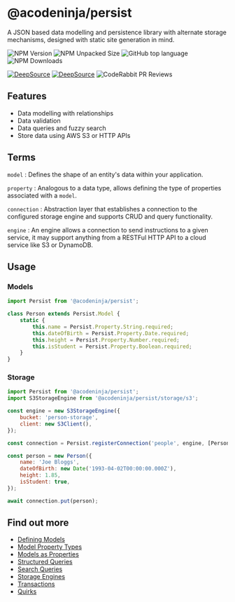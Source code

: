 # @acodeninja/persist

A JSON based data modelling and persistence library with alternate storage mechanisms, designed with static site generation in mind.

![NPM Version](https://img.shields.io/npm/v/%40acodeninja%2Fpersist)
![NPM Unpacked Size](https://img.shields.io/npm/unpacked-size/%40acodeninja%2Fpersist)
![GitHub top language](https://img.shields.io/github/languages/top/acodeninja/persist)
![NPM Downloads](https://img.shields.io/npm/dw/%40acodeninja%2Fpersist)

[![DeepSource](https://app.deepsource.com/gh/acodeninja/persist.svg/?label=active+issues&show_trend=true&token=Vd8_PJuRwwoq4_uBJ0_ymc06)](https://app.deepsource.com/gh/acodeninja/persist/)
[![DeepSource](https://app.deepsource.com/gh/acodeninja/persist.svg/?label=code+coverage&show_trend=true&token=Vd8_PJuRwwoq4_uBJ0_ymc06)](https://app.deepsource.com/gh/acodeninja/persist/)
![CodeRabbit PR Reviews](https://img.shields.io/coderabbit/prs/github/acodeninja/persist?utm_source=oss&utm_medium=github&utm_campaign=acodeninja%2Fpersist&labelColor=171717&color=FF570A&link=https%3A%2F%2Fcoderabbit.ai&label=CodeRabbit+Reviews)

## Features

- Data modelling with relationships
- Data validation
- Data queries and fuzzy search
- Store data using AWS S3 or HTTP APIs

## Terms

`model`
: Defines the shape of an entity's data within your application.

`property`
: Analogous to a data type, allows defining the type of properties associated with a `model`.

`connection`
: Abstraction layer that establishes a connection to the configured storage engine and supports CRUD and query functionality.

`engine`
: An engine allows a connection to send instructions to a given service, it may support anything from a RESTFul HTTP API to a cloud service like S3 or DynamoDB.

## Usage

### Models

```javascript
import Persist from '@acodeninja/persist';

class Person extends Persist.Model {
    static {
        this.name = Persist.Property.String.required;
        this.dateOfBirth = Persist.Property.Date.required;
        this.height = Persist.Property.Number.required;
        this.isStudent = Persist.Property.Boolean.required;
    }
}
```

### Storage

```javascript
import Persist from '@acodeninja/persist';
import S3StorageEngine from '@acodeninja/persist/storage/s3';

const engine = new S3StorageEngine({
    bucket: 'person-storage',
    client: new S3Client(),
});

const connection = Persist.registerConnection('people', engine, [Person]);

const person = new Person({
    name: 'Joe Bloggs',
    dateOfBirth: new Date('1993-04-02T00:00:00.000Z'),
    height: 1.85,
    isStudent: true,
});

await connection.put(person);
```

## Find out more

- [Defining Models](./docs/defining-models.md)
- [Model Property Types](./docs/model-properties.md)
- [Models as Properties](./docs/models-as-properties.md)
- [Structured Queries](./docs/structured-queries.md)
- [Search Queries](./docs/search-queries.md)
- [Storage Engines](./docs/storage-engines.md)
- [Transactions](./docs/transactions.md)
- [Quirks](./docs/code-quirks.md)
